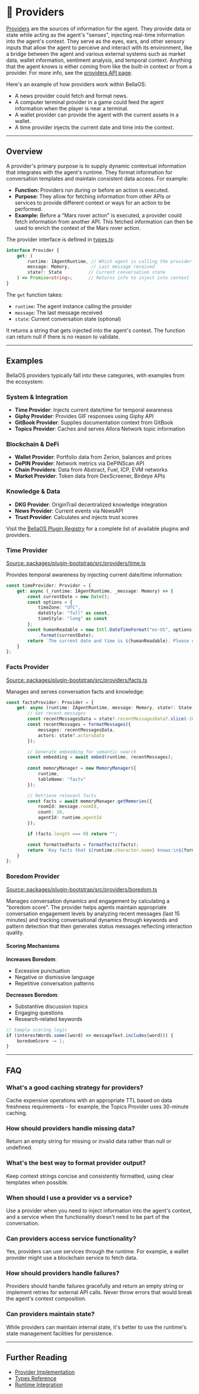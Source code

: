 # 🔌 Providers

[Providers](/packages/core/src/providers.ts) are the sources of information for the agent. They provide data or state while acting as the agent's "senses", injecting real-time information into the agent's context. They serve as the eyes, ears, and other sensory inputs that allow the agent to perceive and interact with its environment, like a bridge between the agent and various external systems such as market data, wallet information, sentiment analysis, and temporal context. Anything that the agent knows is either coming from like the built-in context or from a provider. For more info, see the [providers API page](/api/interfaces/provider).

Here's an example of how providers work within BellaOS:

- A news provider could fetch and format news.
- A computer terminal provider in a game could feed the agent information when the player is near a terminal.
- A wallet provider can provide the agent with the current assets in a wallet.
- A time provider injects the current date and time into the context.

---

## Overview

A provider's primary purpose is to supply dynamic contextual information that integrates with the agent's runtime. They format information for conversation templates and maintain consistent data access. For example:

- **Function:** Providers run during or before an action is executed.
- **Purpose:** They allow for fetching information from other APIs or services to provide different context or ways for an action to be performed.
- **Example:** Before a "Mars rover action" is executed, a provider could fetch information from another API. This fetched information can then be used to enrich the context of the Mars rover action.

The provider interface is defined in [types.ts](/packages/core/src/types.ts):

```typescript
interface Provider {
    get: (
        runtime: IAgentRuntime, // Which agent is calling the provider
        message: Memory,        // Last message received 
        state?: State          // Current conversation state
    ) => Promise<string>;      // Returns info to inject into context
}
```

The `get` function takes:
- `runtime`: The agent instance calling the provider
- `message`: The last message received 
- `state`: Current conversation state (optional)

It returns a string that gets injected into the agent's context. The function can return null if there is no reason to validate.


---

## Examples

BellaOS providers typically fall into these categories, with examples from the ecosystem:

### System & Integration
- **Time Provider**: Injects current date/time for temporal awareness
- **Giphy Provider**: Provides GIF responses using Giphy API
- **GitBook Provider**: Supplies documentation context from GitBook
- **Topics Provider**: Caches and serves Allora Network topic information

### Blockchain & DeFi
- **Wallet Provider**: Portfolio data from Zerion, balances and prices
- **DePIN Provider**: Network metrics via DePINScan API
- **Chain Providers**: Data from Abstract, Fuel, ICP, EVM networks
- **Market Provider**: Token data from DexScreener, Birdeye APIs

### Knowledge & Data
- **DKG Provider**: OriginTrail decentralized knowledge integration
- **News Provider**: Current events via NewsAPI
- **Trust Provider**: Calculates and injects trust scores

Visit the [BellaOS Plugin Registry](https://github.com/bellaos-plugins/registry) for a complete list of available plugins and providers.

### Time Provider
[Source: packages/plugin-bootstrap/src/providers/time.ts](/packages/plugin-bootstrap/src/providers/time.ts)

Provides temporal awareness by injecting current date/time information:

```typescript
const timeProvider: Provider = {
    get: async (_runtime: IAgentRuntime, _message: Memory) => {
        const currentDate = new Date();
        const options = {
            timeZone: "UTC",
            dateStyle: "full" as const,
            timeStyle: "long" as const
        };
        const humanReadable = new Intl.DateTimeFormat("en-US", options)
            .format(currentDate);
        return `The current date and time is ${humanReadable}. Please use this as your reference for any time-based operations or responses.`;
    }
};
```

### Facts Provider 
[Source: packages/plugin-bootstrap/src/providers/facts.ts](/packages/plugin-bootstrap/src/providers/facts.ts)

Manages and serves conversation facts and knowledge:

```typescript
const factsProvider: Provider = {
    get: async (runtime: IAgentRuntime, message: Memory, state?: State) => {
        // Get recent messages
        const recentMessagesData = state?.recentMessagesData?.slice(-10);
        const recentMessages = formatMessages({
            messages: recentMessagesData,
            actors: state?.actorsData
        });

        // Generate embedding for semantic search
        const embedding = await embed(runtime, recentMessages);
        
        const memoryManager = new MemoryManager({
            runtime,
            tableName: "facts"
        });

        // Retrieve relevant facts
        const facts = await memoryManager.getMemories({
            roomId: message.roomId,
            count: 10,
            agentId: runtime.agentId
        });

        if (facts.length === 0) return "";

        const formattedFacts = formatFacts(facts);
        return `Key facts that ${runtime.character.name} knows:\n${formattedFacts}`;
    }
};
```

### Boredom Provider
[Source: packages/plugin-bootstrap/src/providers/boredom.ts](/packages/plugin-bootstrap/src/providers/boredom.ts)

Manages conversation dynamics and engagement by calculating a "boredom score". The provider helps agents maintain appropriate conversation engagement levels by analyzing recent messages (last 15 minutes) and tracking conversational dynamics through keywords and pattern detection that then generates status messages reflecting interaction quality.

#### Scoring Mechanisms

**Increases Boredom**:
- Excessive punctuation
- Negative or dismissive language
- Repetitive conversation patterns

**Decreases Boredom**:
- Substantive discussion topics
- Engaging questions
- Research-related keywords

```typescript
// Sample scoring logic
if (interestWords.some((word) => messageText.includes(word))) {
    boredomScore -= 1;
}
```

---

## FAQ

### What's a good caching strategy for providers?
Cache expensive operations with an appropriate TTL based on data freshness requirements - for example, the Topics Provider uses 30-minute caching.

### How should providers handle missing data?
Return an empty string for missing or invalid data rather than null or undefined.

### What's the best way to format provider output?
Keep context strings concise and consistently formatted, using clear templates when possible.

### When should I use a provider vs a service?
Use a provider when you need to inject information into the agent's context, and a service when the functionality doesn't need to be part of the conversation.

### Can providers access service functionality?
Yes, providers can use services through the runtime. For example, a wallet provider might use a blockchain service to fetch data.

### How should providers handle failures?
Providers should handle failures gracefully and return an empty string or implement retries for external API calls. Never throw errors that would break the agent's context composition.

### Can providers maintain state?
While providers can maintain internal state, it's better to use the runtime's state management facilities for persistence.

---

## Further Reading

- [Provider Implementation](/packages/core/src/providers.ts)
- [Types Reference](/packages/core/src/types.ts)
- [Runtime Integration](/packages/core/src/runtime.ts)
